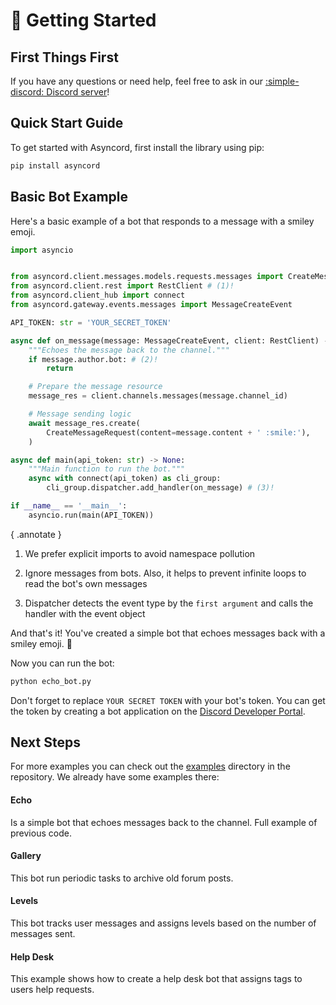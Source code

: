 # 📖 Getting Started

## First Things First
If you have any questions or need help,
feel free to ask in our [:simple-discord: Discord server](https://discord.gg/Fgzpwtwdtm)!

## Quick Start Guide
To get started with Asyncord, first install the library using pip:

```bash
pip install asyncord
```

## Basic Bot Example
Here's a basic example of a bot that responds to a message with a smiley emoji.

```python title="echo_bot.py"
import asyncio


from asyncord.client.messages.models.requests.messages import CreateMessageRequest
from asyncord.client.rest import RestClient # (1)!
from asyncord.client_hub import connect
from asyncord.gateway.events.messages import MessageCreateEvent

API_TOKEN: str = 'YOUR_SECRET_TOKEN'

async def on_message(message: MessageCreateEvent, client: RestClient) -> None:
    """Echoes the message back to the channel."""
    if message.author.bot: # (2)!
        return

    # Prepare the message resource
    message_res = client.channels.messages(message.channel_id)

    # Message sending logic
    await message_res.create(
        CreateMessageRequest(content=message.content + ' :smile:'),
    )

async def main(api_token: str) -> None:
    """Main function to run the bot."""
    async with connect(api_token) as cli_group:
        cli_group.dispatcher.add_handler(on_message) # (3)!

if __name__ == '__main__':
    asyncio.run(main(API_TOKEN))
```
{ .annotate }

1. We prefer explicit imports to avoid namespace pollution

2. Ignore messages from bots.
   Also, it helps to prevent infinite loops to read the bot's own messages

3. Dispatcher detects the event type by the `first argument` and calls the handler with the event object

And that's it! You've created a simple bot that echoes messages back with a smiley emoji. 🎉

Now you can run the bot:

```bash
python echo_bot.py
```
Don't forget to replace `YOUR SECRET TOKEN` with your bot's token.
You can get the token by creating a bot application on the
[Discord Developer Portal](https://discord.com/developers/applications).

## Next Steps

For more examples you can check out the [examples](https://github.com/vadim-su/asyncord/tree/main/examples)
directory in the repository. We already have some examples there:

#### Echo
Is a simple bot that echoes messages back to the channel. Full example of previous code.

#### Gallery
This bot run periodic tasks to archive old forum posts.

#### Levels
This bot tracks user messages and assigns levels based on the number of messages sent.

#### Help Desk
This example shows how to create a help desk bot that assigns tags to users help requests.

